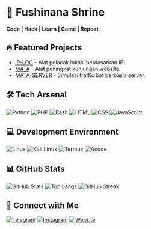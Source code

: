 # 🚀 Fushinana Shrine
**Code | Hack | Learn | Game | Repeat**

## 🔥 Featured Projects
- [IP-LOC](https://github.com/fushinanaShrine./ip-loc) - Alat pelacak lokasi berdasarkan IP.
- [MATA](https://github.com/fushinanaShrine./mata) - Alat peningkat kunjungan website.
- [MATA-SERVER](https://github.com/fushinanaShrine./mata-server) - Simulasi traffic bot berbasis server.

## 🛠 Tech Arsenal
![Python](https://img.shields.io/badge/-Python-3776AB?style=flat&logo=python&logoColor=white)
![PHP](https://img.shields.io/badge/-PHP-777BB4?style=flat&logo=php&logoColor=white)
![Bash](https://img.shields.io/badge/-Bash-4EAA25?style=flat&logo=gnu-bash&logoColor=white)
![HTML](https://img.shields.io/badge/-HTML-E34F26?style=flat&logo=html5&logoColor=white)
![CSS](https://img.shields.io/badge/-CSS-1572B6?style=flat&logo=css3&logoColor=white)
![JavaScript](https://img.shields.io/badge/-JavaScript-F7DF1E?style=flat&logo=javascript&logoColor=black)

## 💻 Development Environment
![Linux](https://img.shields.io/badge/-Linux-FCC624?style=flat&logo=linux&logoColor=black)
![Kali Linux](https://img.shields.io/badge/-Kali_Linux-557C94?style=flat&logo=kali-linux&logoColor=white)
![Termux](https://img.shields.io/badge/-Termux-000000?style=flat&logo=termux&logoColor=white)
![Acode](https://img.shields.io/badge/-Acode-6200EA?style=flat)

## 📊 GitHub Stats
![GitHub Stats](https://github-readme-stats.vercel.app/api?username=fushinanaShrine.&show_icons=true&theme=radical)
![Top Langs](https://github-readme-stats.vercel.app/api/top-langs/?username=fushinanaShrine.&layout=compact&theme=radical)
![GitHub Streak](https://github-readme-streak-stats.herokuapp.com/?user=fushinanaShrine.&theme=radical)

## 🔗 Connect with Me
[![Telegram](https://img.shields.io/badge/Telegram-2CA5E0?style=for-the-badge&logo=telegram&logoColor=white)](https://t.me/yourusername)
[![Instagram](https://img.shields.io/badge/Instagram-E4405F?style=for-the-badge&logo=instagram&logoColor=white)](https://instagram.com/yourusername)
[![Website](https://img.shields.io/badge/Website-000000?style=for-the-badge&logo=google-chrome&logoColor=white)](https://yourwebsite.com)

